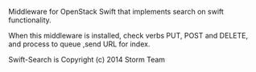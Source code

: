 Middleware for OpenStack Swift that implements search on swift functionality.

When this middleware is installed, check verbs PUT, POST and DELETE, and
process to queue ,send URL for index.

Swift-Search is Copyright (c) 2014 Storm Team
